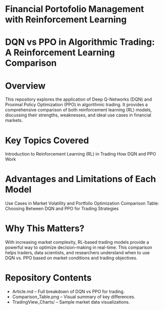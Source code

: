 # Financial Portofolio Management with Reinforcement Learning

# DQN vs PPO in Algorithmic Trading: A Reinforcement Learning Comparison

# Overview
This repository explores the application of Deep Q-Networks (DQN) and Proximal Policy Optimization (PPO) in algorithmic trading. It provides a comprehensive comparison of both reinforcement learning (RL) models, discussing their strengths, weaknesses, and ideal use cases in financial markets.

# Key Topics Covered
Introduction to Reinforcement Learning (RL) in Trading
How DQN and PPO Work

# Advantages and Limitations of Each Model
Use Cases in Market Volatility and Portfolio Optimization
Comparison Table: Choosing Between DQN and PPO for Trading Strategies

# Why This Matters?
With increasing market complexity, RL-based trading models provide a powerful way to optimize decision-making in real-time. This comparison helps traders, data scientists, and researchers understand when to use DQN vs. PPO based on market conditions and trading objectives.

# Repository Contents
  - Article.md – Full breakdown of DQN vs PPO for trading.
  - Comparison_Table.png – Visual summary of key differences.
  - TradingView_Charts/ – Sample market data visualizations.
